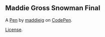 Maddie Gross Snowman Final
--------------------------


A [Pen](https://codepen.io/maddieig/pen/qBoPevJ) by [maddieig](https://codepen.io/maddieig) on [CodePen](https://codepen.io).

[License](https://codepen.io/license/pen/qBoPevJ).